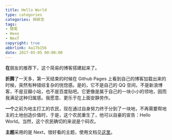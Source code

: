 ```yaml
---
title: Hello World
type: categories
categories: 碎碎念
tags:
- 随笔
- Hexo
- NexT
copyright: true
abbrlink: 4a17b156
date: 2017-05-05 00:00:00
---
```




**在**朋友的推荐下，这个简易的博客搭建起来了。

**折腾**了一天多，第一天结束的时候在 Github Pages 上看到自己的博客加载出来的时候，突然有种错综复杂的恍惚感。是的，它不是自己的 QQ 空间，不是新浪博客，不是豆瓣小站，也不是百度贴吧。它更像是属于自己的一块小小的领地，因而我满足这种归属感。我愿意、更乐于在上面安静劳作。

**一个**之前为地主打工的农民，现在通过自身努力终于分到了一块地，不再需要帮地主的土地创造价值时，于是，这个农民重生了，他可以自豪的宣告：Hello World。当然，这个农民确切的来说是个码农。<!-- more -->

**主题**采用的是 Next，很好看的主题，使用文档见[这里](http://theme-next.iissnan.com/)。
